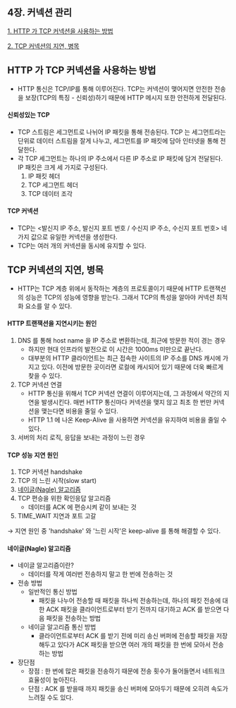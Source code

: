 ## 4장. 커넥션 관리

[1. HTTP 가 TCP 커넥션을 사용하는 방법](#HTTP-가-TCP-커넥션을-사용하는-방법)

[2. TCP 커넥션의 지연, 병목](#TCP-커넥션의-지연,-병목)

## HTTP 가 TCP 커넥션을 사용하는 방법
* HTTP 통신은 TCP/IP를 통해 이루어진다. TCP는 커넥션이 맺어지면 안전한 전송을 보장(TCP의 특징 - 신뢰성)하기 때문에 HTTP 메시지 또한 안전하게 전달된다.

#### 신뢰성있는 TCP
* TCP 스트림은 세그먼트로 나뉘어 IP 패킷을 통해 전송된다. TCP 는 세그먼트라는 단위로 데이터 스트림을 잘게 나누고, 세그먼트를 IP 패킷에 담아 인터넷을 통해 전달한다.
* 각 TCP 세그먼트는 하나의 IP 주소에서 다른 IP 주소로 IP 패킷에 담겨 전달된다. IP 패킷은 크게 세 가지로 구성된다.
	1. IP 패킷 헤더
	2. TCP 세그먼트 헤더
	3. TCP 데이터 조각

#### TCP 커넥션
* TCP는 <발신지 IP 주소, 발신지 포트 번호 / 수신지 IP 주소, 수신지 포트 번호> 네 가지 값으로 유일한 커넥션을 생성한다.
* TCP는 여러 개의 커넥션을 동시에 유지할 수 있다.

## TCP 커넥션의 지연, 병목
* HTTP는 TCP 계층 위에서 동작하는 계층의 프로토콜이기 때문에 HTTP 트랜잭션의 성능은 TCP의 성능에 영향을 받는다. 그래서 TCP의 특성을 알아야 커넥션 최적화 요소를 알 수 있다.

#### HTTP 트랜잭션을 지연시키는 원인
1. DNS 를 통해 host name 을 IP 주소로 변환하는데, 최근에 방문한 적이 경는 경우
	* 하지만 현대 인프라의 발전으로 이 시간은 1000ms 미만으로 끝난다.
	* 대부분의 HTTP 클라이언트는 최근 접속한 사이트의 IP 주소를 DNS 캐시에 가지고 있다. 이전에 방문한 곳이라면 로컬에 캐시되어 있기 때문에 더욱 빠르게 찾을 수 있다.
2. TCP 커넥션 연결
	* HTTP 통신을 위해서 TCP 커넥션 연결이 이루어지는데, 그 과정에서 약간의 지연을 발생시킨다. 매번 HTTP 통신마다 커넥션을 맺지 않고 최초 한 번만 커넥션을 맺는다면 비용을 줄일 수 있다.
	* HTTP 1.1 에 나온 Keep-Alive 을 사용하면 커넥션을 유지하여 비용을 줄일 수 있다.
3. 서버의 처리 로직, 응답을 보내는 과정이 느린 경우

#### TCP 성능 지연 원인
1. TCP 커넥션 handshake
2. TCP 의 느린 시작(slow start)
3. [네이글(Nagle) 알고리즘](#네이글(Nagle)-알고리즘)
4. TCP 편승을 위한 확인응답 알고리즘
	* 데이터를 ACK 에 편승시켜 같이 보내는 것
5. TIME_WAIT 지연과 포트 고갈

→ 지연 원인 중 'handshake' 와 '느린 시작'은 keep-alive 를 통해 해결할 수 있다.

#### 네이글(Nagle) 알고리즘
* 네이글 알고리즘이란?
	* 데이터를 작게 여러번 전송하지 말고 한 번에 전송하는 것
* 전송 방법
	* 일반적인 통신 방법
		* 패킷을 나누어 전송할 때 패킷을 하나씩 전송하는데, 하나의 패킷 전송에 대한 ACK 패킷을 클라이언트로부터 받기 전까지 대기하고 ACK 를 받으면 다음 패킷을 전송하는 방법
	* 네이글 알고리즘 통신 방법
		* 클라이언트로부터 ACK 를 받기 전에 미리 송신 버퍼에 전송할 패킷을 저장해두고 있다가 ACK 패킷을 받으면 여러 개의 패킷을 한 번에 모아서 전송하는 방법
* 장단점
	* 장점 : 한 번에 많은 패킷을 전송하기 때문에 전송 횟수가 둘어들면서 네트워크 효율성이 높아진다.
	* 단점 : ACK 를 받을때 까지 패킷을 송신 버퍼에 모아두기 때문에 오히려 속도가 느려질 수도 있다.

